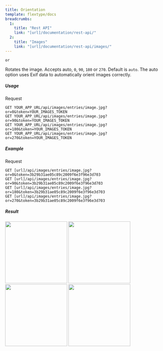 ```yaml
---
title: Orientation
template: flextype/docs
breadcrumbs:
  1:
    title: "Rest API"
    link: "[url]/documentation/rest-api/"
  2:
    title: "Images"
    link: "[url]/documentation/rest-api/images/"
---
```


`or`

Rotates the image. Accepts auto, `0`, `90`, `180` or `270`. Default is `auto`. The auto option uses Exif data to automatically orient images correctly.

##### Usage

<div class="file-header">Request</div>

```http
GET YOUR_APP_URL/api/images/entries/image.jpg?or=0&token=YOUR_IMAGES_TOKEN
GET YOUR_APP_URL/api/images/entries/image.jpg?or=90&token=YOUR_IMAGES_TOKEN
GET YOUR_APP_URL/api/images/entries/image.jpg?or=180&token=YOUR_IMAGES_TOKEN
GET YOUR_APP_URL/api/images/entries/image.jpg?or=270&token=YOUR_IMAGES_TOKEN
```

##### Example

<div class="file-header">Request</div>

```http
GET [url]/api/images/entries/image.jpg?or=0&token=3b29b31ae05c89c2009f6e3f96e3d703
GET [url]/api/images/entries/image.jpg?or=90&token=3b29b31ae05c89c2009f6e3f96e3d703
GET [url]/api/images/entries/image.jpg?or=180&token=3b29b31ae05c89c2009f6e3f96e3d703
GET [url]/api/images/entries/image.jpg?or=270&token=3b29b31ae05c89c2009f6e3f96e3d703
```

##### Result

<img width="200" class="inline" src="[url]/api/images/entries/image.jpg?or=0&token=3b29b31ae05c89c2009f6e3f96e3d703">
<img width="200" class="inline" src="[url]/api/images/entries/image.jpg?or=90&token=3b29b31ae05c89c2009f6e3f96e3d703">
<img width="200" class="inline" src="[url]/api/images/entries/image.jpg?or=180&token=3b29b31ae05c89c2009f6e3f96e3d703">
<img width="200" class="inline" src="[url]/api/images/entries/image.jpg?or=270&token=3b29b31ae05c89c2009f6e3f96e3d703">
